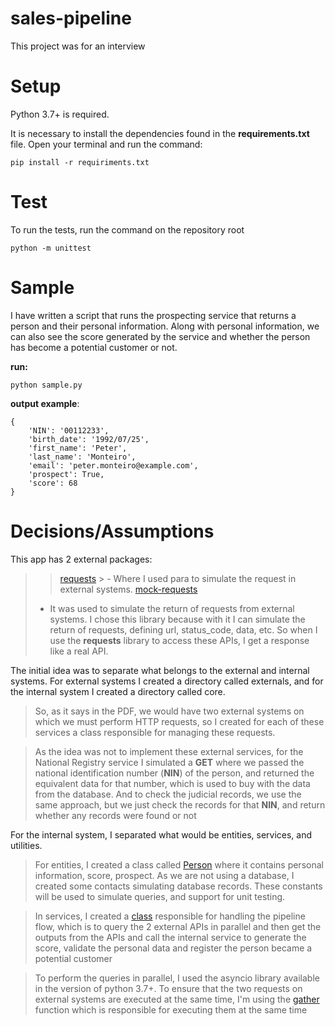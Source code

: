 # sales-pipeline
This project was for an interview

# Setup
Python 3.7+ is required.

 It is necessary to install the dependencies found in the **requirements.txt** file. Open your terminal and run the command:

    pip install -r requiriments.txt



# Test
To run the tests, run the command on the repository root

    python -m unittest


# Sample
I have written a script that runs the prospecting service that returns a person and their personal information. Along with personal information, we can also see the score generated by the service and whether the person has become a potential customer or not.

**run:**
    
    python sample.py

**output example**:

    {
        'NIN': '00112233', 
        'birth_date': '1992/07/25', 
        'first_name': 'Peter', 
        'last_name': 'Monteiro', 
        'email': 'peter.monteiro@example.com', 
        'prospect': True, 
        'score': 68
    }


# Decisions/Assumptions

This app has 2 external packages:
>>  [requests](https://docs.python-requests.org/en/latest/)
    > - Where I used para to simulate the request in external systems.
>> [mock-requests](https://requests-mock.readthedocs.io/en/latest/mocker.html)
  >  - It was used to simulate the return of requests from external systems. I chose this library because with it I can simulate the return of requests, defining url, status_code, data, etc. So when I use the **requests** library to access these APIs, I get a response like a real API.

The initial idea was to separate what belongs to the external and internal systems.
For external systems I created a directory called externals, and for the internal system I created a directory called core.

> So, as it says in the PDF, we would have two external systems on which we must perform HTTP requests, so I created for each of these services a class responsible for managing these requests.

>As the idea was not to implement these external services, for the National Registry service I simulated a **GET** where we passed the national identification number (**NIN**) of the person, and returned the equivalent data for that number, which is used to buy with the data from the database.
>And to check the judicial records, we use the same approach, but we just check the records for that **NIN**, and return whether any records were found or not


For the internal system, I separated what would be entities, services, and utilities.

>For entities, I created a class called [Person](https://github.com/dashtail/addi-sales-pipeline/blob/main/core/entities/person.py#L4) where it contains personal information, score, prospect.
As we are not using a database, I created some contacts simulating database records.
These constants will be used to simulate queries, and support for unit testing. 

>In services, I created a [class](https://github.com/dashtail/addi-sales-pipeline/blob/main/core/services/prospect.py#L10) responsible for handling the pipeline flow, which is to query the 2 external APIs in parallel and then get the outputs from the APIs and call the internal service to generate the score, validate the personal data and register the person became a potential customer

> To perform the queries in parallel, I used the asyncio library available in the version of python 3.7+.
To ensure that the two requests on external systems are executed at the same time, I'm using the [gather](https://github.com/dashtail/addi-sales-pipeline/blob/main/core/services/prospect.py#L15) function which is responsible for executing them at the same time

